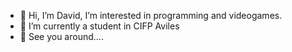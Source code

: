 - 👋 Hi, I’m David, I’m interested in programming and videogames.
- 🌱 I’m currently a student in CIFP Aviles 
- 👀 See you around....


